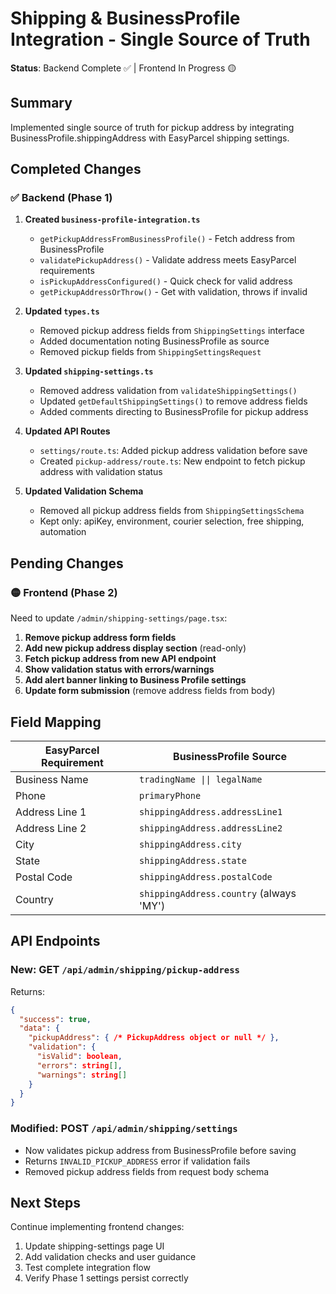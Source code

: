 # Shipping & BusinessProfile Integration - Single Source of Truth

**Status**: Backend Complete ✅ | Frontend In Progress 🟡

## Summary

Implemented single source of truth for pickup address by integrating BusinessProfile.shippingAddress with EasyParcel shipping settings.

## Completed Changes

### ✅ Backend (Phase 1)

1. **Created `business-profile-integration.ts`**
   - `getPickupAddressFromBusinessProfile()` - Fetch address from BusinessProfile
   - `validatePickupAddress()` - Validate address meets EasyParcel requirements
   - `isPickupAddressConfigured()` - Quick check for valid address
   - `getPickupAddressOrThrow()` - Get with validation, throws if invalid

2. **Updated `types.ts`**
   - Removed pickup address fields from `ShippingSettings` interface
   - Added documentation noting BusinessProfile as source
   - Removed pickup fields from `ShippingSettingsRequest`

3. **Updated `shipping-settings.ts`**
   - Removed address validation from `validateShippingSettings()`
   - Updated `getDefaultShippingSettings()` to remove address fields
   - Added comments directing to BusinessProfile for pickup address

4. **Updated API Routes**
   - `settings/route.ts`: Added pickup address validation before save
   - Created `pickup-address/route.ts`: New endpoint to fetch pickup address with validation status

5. **Updated Validation Schema**
   - Removed all pickup address fields from `ShippingSettingsSchema`
   - Kept only: apiKey, environment, courier selection, free shipping, automation

## Pending Changes

### 🟡 Frontend (Phase 2)

Need to update `/admin/shipping-settings/page.tsx`:

1. **Remove pickup address form fields**
2. **Add new pickup address display section** (read-only)
3. **Fetch pickup address from new API endpoint**
4. **Show validation status with errors/warnings**
5. **Add alert banner linking to Business Profile settings**
6. **Update form submission** (remove address fields from body)

## Field Mapping

| EasyParcel Requirement | BusinessProfile Source |
|---|---|
| Business Name | `tradingName \|\| legalName` |
| Phone | `primaryPhone` |
| Address Line 1 | `shippingAddress.addressLine1` |
| Address Line 2 | `shippingAddress.addressLine2` |
| City | `shippingAddress.city` |
| State | `shippingAddress.state` |
| Postal Code | `shippingAddress.postalCode` |
| Country | `shippingAddress.country` (always 'MY') |

## API Endpoints

### New: GET `/api/admin/shipping/pickup-address`
Returns:
```json
{
  "success": true,
  "data": {
    "pickupAddress": { /* PickupAddress object or null */ },
    "validation": {
      "isValid": boolean,
      "errors": string[],
      "warnings": string[]
    }
  }
}
```

### Modified: POST `/api/admin/shipping/settings`
- Now validates pickup address from BusinessProfile before saving
- Returns `INVALID_PICKUP_ADDRESS` error if validation fails
- Removed pickup address fields from request body schema

## Next Steps

Continue implementing frontend changes:
1. Update shipping-settings page UI
2. Add validation checks and user guidance
3. Test complete integration flow
4. Verify Phase 1 settings persist correctly

